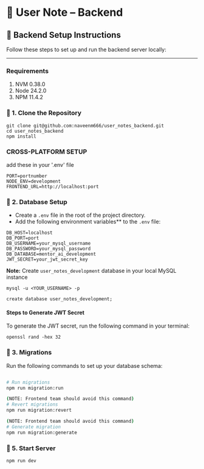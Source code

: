 # 🧠 User Note – Backend

## 🚀 Backend Setup Instructions

Follow these steps to set up and run the backend server locally:

---

### Requirements

1. NVM 0.38.0
2. Node 24.2.0
3. NPM 11.4.2

### 📁 1. Clone the Repository

```
git clone git@github.com:naveenm666/user_notes_backend.git
cd user_notes_backend
npm install
```

### CROSS-PLATFORM SETUP
add these in your '.env' file
```
PORT=portnumber
NODE_ENV=development
FRONTEND_URL=http://localhost:port
```
### 📁 **2. Database Setup**

- Create a `.env` file in the root of the project directory.
- Add the following environment variables** to the `.env` file:

```
DB_HOST=localhost
DB_PORT=port
DB_USERNAME=your_mysql_username
DB_PASSWORD=your_mysql_password
DB_DATABASE=mentor_ai_development
JWT_SECRET=your_jwt_secret_key
```
**Note:** Create `user_notes_development` database in your local MySQL instance

```
mysql -u <YOUR_USERNAME> -p

create database user_notes_development;
```

#### Steps to Generate JWT Secret
To generate the JWT secret, run the following command in your terminal:

```
openssl rand -hex 32
```

### 📁 3. **Migrations**
Run the following commands to set up your database schema:

```bash

# Run migrations
npm run migration:run

(NOTE: Frontend team should avoid this command)
# Revert migrations
npm run migration:revert

(NOTE: Frontend team should avoid this command)
# Generate migration
npm run migration:generate
```
### 📁 5. Start Server

```bash
npm run dev
```